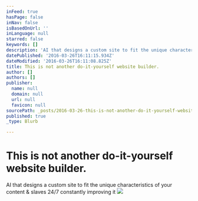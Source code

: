 ```yaml
---
inFeed: true
hasPage: false
inNav: false
isBasedOnUrl: ''
inLanguage: null
starred: false
keywords: []
description: 'AI that designs a custom site to fit the unique characteristics of your content & slaves 24/7 constantly improving it'
datePublished: '2016-03-26T16:11:15.934Z'
dateModified: '2016-03-26T16:11:08.825Z'
title: This is not another do-it-yourself website builder.
author: []
authors: []
publisher:
  name: null
  domain: null
  url: null
  favicon: null
sourcePath: _posts/2016-03-26-this-is-not-another-do-it-yourself-website-builder.md
published: true
_type: Blurb

---
```

# This is not another do-it-yourself website builder.

AI that designs a custom site to fit the unique characteristics of your content & slaves 24/7 constantly improving it
![](https://the-grid-user-content.s3-us-west-2.amazonaws.com/c4e549df-ccc7-4e17-8f21-d2ae83adc63f.png)